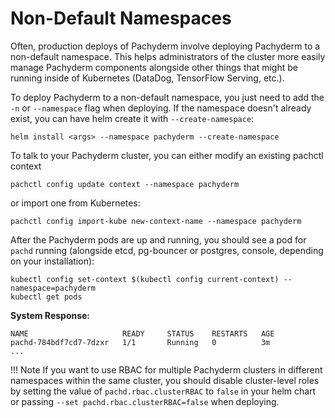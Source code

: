 # Non-Default Namespaces

Often, production deploys of Pachyderm involve deploying Pachyderm to a non-default namespace. This helps administrators of the cluster more easily manage Pachyderm components alongside other things that might be running inside of Kubernetes (DataDog, TensorFlow Serving, etc.).

To deploy Pachyderm to a non-default namespace, you just need to add the `-n` or `--namespace` flag when deploying. 
If the namespace doesn't already exist, you can have helm create it with `--create-namespace`:

```shell
helm install <args> --namespace pachyderm --create-namespace
```

To talk to your Pachyderm cluster, you can either modify an existing pachctl context
```shell
pachctl config update context --namespace pachyderm
```

or import one from Kubernetes:
```shell
pachctl config import-kube new-context-name --namespace pachyderm
```


After the Pachyderm pods are up and running, you should see a pod for `pachd` running
(alongside etcd, pg-bouncer or postgres, console, depending on your installation):

```shell
kubectl config set-context $(kubectl config current-context) --namespace=pachyderm
kubectl get pods
```

**System Response:**

```
NAME                     READY     STATUS    RESTARTS   AGE
pachd-784bdf7cd7-7dzxr   1/1       Running   0          3m
...
```

!!! Note
    If you want to use RBAC for multiple Pachyderm clusters in different namespaces within the same cluster,
    you should disable cluster-level roles by setting the value of `pachd.rbac.clusterRBAC` to `false` in your helm chart
    or passing `--set pachd.rbac.clusterRBAC=false` when deploying.
